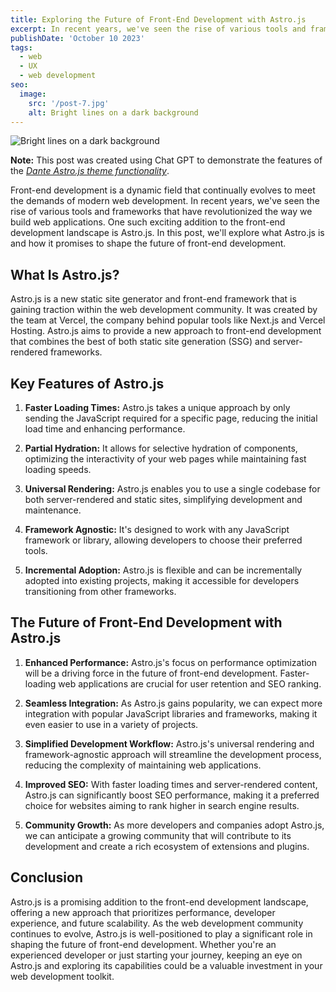 ```yaml
---
title: Exploring the Future of Front-End Development with Astro.js
excerpt: In recent years, we've seen the rise of various tools and frameworks that have revolutionized the way we build web applications. One such exciting addition to the front-end development landscape is Astro.js.
publishDate: 'October 10 2023'
tags:
  - web
  - UX
  - web development
seo:
  image:
    src: '/post-7.jpg'
    alt: Bright lines on a dark background
---
```


![Bright lines on a dark background](/post-7.jpg)

**Note:** This post was created using Chat GPT to demonstrate the features of the _[Dante Astro.js theme functionality](https://justgoodui.com/astro-themes/dante/)_.

Front-end development is a dynamic field that continually evolves to meet the demands of modern web development. In recent years, we've seen the rise of various tools and frameworks that have revolutionized the way we build web applications. One such exciting addition to the front-end development landscape is Astro.js. In this post, we'll explore what Astro.js is and how it promises to shape the future of front-end development.

## What Is Astro.js?

Astro.js is a new static site generator and front-end framework that is gaining traction within the web development community. It was created by the team at Vercel, the company behind popular tools like Next.js and Vercel Hosting. Astro.js aims to provide a new approach to front-end development that combines the best of both static site generation (SSG) and server-rendered frameworks.

## Key Features of Astro.js

1. **Faster Loading Times:** Astro.js takes a unique approach by only sending the JavaScript required for a specific page, reducing the initial load time and enhancing performance.

2. **Partial Hydration:** It allows for selective hydration of components, optimizing the interactivity of your web pages while maintaining fast loading speeds.

3. **Universal Rendering:** Astro.js enables you to use a single codebase for both server-rendered and static sites, simplifying development and maintenance.

4. **Framework Agnostic:** It's designed to work with any JavaScript framework or library, allowing developers to choose their preferred tools.

5. **Incremental Adoption:** Astro.js is flexible and can be incrementally adopted into existing projects, making it accessible for developers transitioning from other frameworks.

## The Future of Front-End Development with Astro.js

1. **Enhanced Performance:** Astro.js's focus on performance optimization will be a driving force in the future of front-end development. Faster-loading web applications are crucial for user retention and SEO ranking.

2. **Seamless Integration:** As Astro.js gains popularity, we can expect more integration with popular JavaScript libraries and frameworks, making it even easier to use in a variety of projects.

3. **Simplified Development Workflow:** Astro.js's universal rendering and framework-agnostic approach will streamline the development process, reducing the complexity of maintaining web applications.

4. **Improved SEO:** With faster loading times and server-rendered content, Astro.js can significantly boost SEO performance, making it a preferred choice for websites aiming to rank higher in search engine results.

5. **Community Growth:** As more developers and companies adopt Astro.js, we can anticipate a growing community that will contribute to its development and create a rich ecosystem of extensions and plugins.

## Conclusion

Astro.js is a promising addition to the front-end development landscape, offering a new approach that prioritizes performance, developer experience, and future scalability. As the web development community continues to evolve, Astro.js is well-positioned to play a significant role in shaping the future of front-end development. Whether you're an experienced developer or just starting your journey, keeping an eye on Astro.js and exploring its capabilities could be a valuable investment in your web development toolkit.
